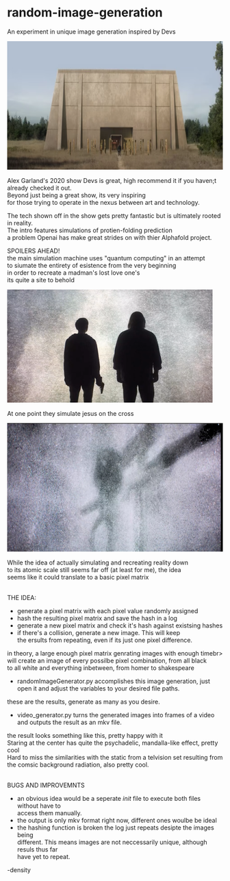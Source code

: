 # random-image-generation
An experiment in unique image generation inspired by Devs<br>

<img src="https://github.com/gregoryclayton/python-image-generation/blob/main/readmePics/devs.png?raw=true" style="height:300px;">

Alex Garland's 2020 show Devs is great, high recommend it if you haven;t already checked it out.<br>
Beyond just being a great show, its very inspiring<br>
for those trying to operate in the nexus between art and technology.

The tech shown off in the show gets pretty fantastic but is ultimately rooted in reality.<br>
The intro features simulations of protien-folding prediction<br>
a problem Openai has make great strides on with thier Alphafold project.

SPOILERS AHEAD!<br>
the main simulation machine uses "quantum computing" in an attempt<br>
to siumate the entirety of esistence from the very beginning<br>
in order to recreate a madman's lost love one's<br>
its quite a site to behold<br>

<img src="https://github.com/gregoryclayton/python-image-generation/blob/main/readmePics/devs1.png?raw=true">

At one point they simulate jesus on the cross<br>

<img src="https://github.com/gregoryclayton/python-image-generation/blob/main/readmePics/devs2.jpg?raw=true" style="height:300px;">

While the idea of actually simulating and recreating reality down<br>
to its atomic scale still seems far off (at least for me), the idea<br>
seems like it could translate to a basic pixel matrix<br><br>


THE IDEA:<br>
- generate a pixel matrix with each pixel value randomly assigned
- hash the resulting pixel matrix and save the hash in a log
- generate a new pixel matrix and check it's hash against existsing hashes
- if there's a collision, generate a new image. This will keep<br> 
the ersults from repeating, even if its just one pixel difference.<br>

in theory, a large enough pixel matrix genrating images with enough timebr>
will create an image of every possilbe pixel combination, from all black <br>
to all white and everything inbetween, from homer to shakespeare<br>

- randomImageGenerator.py accomplishes this image generation, just open it and adjust the variables to your desired file paths.

these are the results, generate as many as you desire.

- video_generator.py turns the generated images into frames of a video and outputs the result as an mkv file.

the result looks something like this, pretty happy with it<br>
Staring at the center has quite the psychadelic, mandalla-like effect, pretty cool<br>
Hard to miss the similarities with the static from a telvision set resulting from<br>
the comsic background radiation, also pretty cool.<br><br>

BUGS AND IMPROVEMNTS<br>
 - an obvious idea would be a seperate _init_ file to execute both files without have to<br>
 access them manually.<br>
 - the output is only mkv format right now, different ones woulbe be ideal
 - the hashing function is broken the log just repeats desipte the images being<br>
 different. This means images are not neccessarily unique, although resuls thus far<br>
 have yet to repeat.<br>
 
 -density

